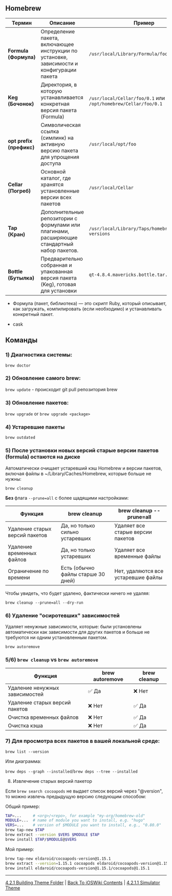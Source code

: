 ## Homebrew 


| Термин | Описание | Пример |
|---|---|---|
| **Formula (Формула)** | Определение пакета, включающее инструкции по установке, зависимости и конфигурации пакета | `/usr/local/Library/Formula/foo.rb` |
| **Keg (Бочонок)**  | Директория, в которую устанавливается конкретная версия пакета (Formula) | `/usr/local/Cellar/foo/0.1` или `/opt/homebrew/Cellar/foo/0.1`|
| **opt prefix (префикс)** | Символическая ссылка (симлинк) на активную версию пакета для упрощения доступа | `/usr/local/opt/foo` |
| **Cellar (Погреб)** | Основной каталог, где хранятся установленные версии всех пакетов | `/usr/local/Cellar` |
| **Tap (Кран)** | Дополнительные репозитории с формулами или плагинами, расширяющие стандартный набор пакетов.   | `/usr/local/Library/Taps/homebrew/homebrew-versions` |
| **Bottle (Бутылка)** | Предварительно собранная и упакованная версия пакета (Keg), готовая для установки | `qt-4.8.4.mavericks.bottle.tar.gz` |


* Формула (пакет, библиотека) — это скрипт Ruby, который описывает, как загружать, компилировать (если необходимо) и устанавливать конкретный пакет.

* cask

## Команды

### 1) Диагностика системы:

`brew doctor`

### 2) Обновление самого brew:

`brew update` - происходит git pull репозитория brew

### 3) Обновление пакетов:

`brew upgrade` or `brew upgrade <package>`

### 4) Устаревшие пакеты

`brew outdated`

### 5) После установки новых версий старые версии пакетов (**formula**) остаются на диске

Автоматически очищает устаревший кэш Homebrew и версии пакетов, включая файлы в ~/Library/Caches/Homebrew, которые больше не нужны:

`brew cleanup`

**Без** флага `--prune=all` с более щадящими настройками:

| Функция | brew cleanup | brew cleanup --prune=all |
|---|---|---|
| Удаление старых версий пакетов | Да, но только сильно устаревших | Удаляет все старые версии пакетов |
| Удаление временных файлов | Да, но только устаревших | Удаляет все временные файлы |
| Ограничение по времени | Есть (обычно файлы старше 30 дней) | Нет, удаляются все устаревшие файлы |

Чтобы увидеть, что будет удалено, фактически ничего не удаляя:

`brew cleanup --prune=all --dry-run`

### 6) Удаление "осиротевших" зависимостей

Удаляет ненужные зависимости, которые: были установлены автоматически как зависимости для других пакетов и больше не требуются ни одним установленным пакетом.

`brew autoremove`

### 5/6) `brew cleanup` vs `brew autoremove`

| Функция | brew autoremove | brew cleanup|
|---|---|---|
| Удаление ненужных зависимостей | ✅ Да | ❌ Нет |
| Удаление старых версий пакетов | ❌ Нет | ✅ Да |
| Очистка временных файлов | ❌ Нет | ✅ Да |
| Очистка кэша | ❌ Нет | ✅ Да | 

### 7) Для просмотра всех пакетов в вашей локальной среде:

`brew list --version`

Или диаграмма:

`brew deps --graph --installed`/`brew deps --tree --installed`

8) Извлечение старых версий пакетор

Если `brew search cocoapods` не выдает список версий через "@version", то можно извлечь предыдущую версию следующим способом:

Общий пример:
```bash
TAP=...     # <org>/<repo>, for example "my-org/homebrew-old"
MODULE=...  # name of module you want to install, e.g. "hugo"
VERS=...    # version of $MODULE you want to install, e.g., "0.80.0"
brew tap-new $TAP
brew extract --version $VERS $MODULE $TAP
brew install $TAP/$MODULE@$VERS
```

Мой пример:
```bash
brew tap-new eldaroid/cocoapods-version@1.15.1
brew extract --version=1.15.1 cocoapods eldaroid/cocoapods-version@1.15.1
brew install eldaroid/cocoapods-version@1.15.1/cocoapods@1.15.1
```

---

[4.2.1 Building Theme Folder](../4.2.1%20Building/) | [Back To iOSWiki Contents](https://github.com/eldaroid/iOSWiki) | [4.2.1.1 Simulator Theme](./4.2.1.1%20Simulator.md)
